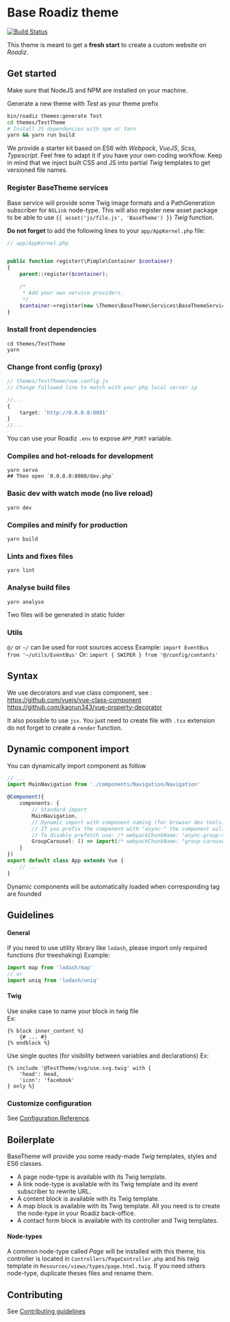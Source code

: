 # Base Roadiz theme

[![Build Status](https://travis-ci.org/roadiz/BaseTheme.svg?branch=master)](https://travis-ci.org/roadiz/BaseTheme)

This theme is meant to get a **fresh start** to create a custom website on *Roadiz*.

## Get started

Make sure that NodeJS and NPM are installed on your machine.

Generate a new theme with *Test* as your theme prefix

```bash
bin/roadiz themes:generate Test
cd themes/TestTheme
# Install JS dependencies with npm or Yarn
yarn && yarn run build
```

We provide a starter kit based on ES6 with *Webpack*, *VueJS*, *Scss*, *Typescript*. Feel free to adapt it if you have your own coding workflow. Keep in mind that we inject built CSS and JS into partial *Twig* templates to get versioned file names.

### Register BaseTheme services

Base service will provide some Twig image formats and a PathGeneration subscriber for `NSLink` node-type.
This will also register new asset package to be able to use `{{ asset('js/file.js', 'BaseTheme') }}` *Twig* function.

**Do not forget** to add the following lines to your `app/AppKernel.php` file:

```php
// app/AppKernel.php


public function register(\Pimple\Container $container)
{
    parent::register($container);

    /*
     * Add your own service providers.
     */
    $container->register(new \Themes\BaseTheme\Services\BaseThemeServiceProvider());
}
```

### Install front dependencies
```
cd themes/TestTheme
yarn
```

### Change front config (proxy)
```typescript
// themes/TestTheme/vue.config.js
// Change followed line to match with your php local server ip

//...
{
    target: 'http://0.0.0.0:8091'
}
//...
```

You can use your Roadiz `.env` to expose `APP_PORT` variable.

### Compiles and hot-reloads for development
```
yarn serve
## Then open `0.0.0.0:8080/dev.php`
```

### Basic dev with watch mode (no live reload)
```
yarn dev
```

### Compiles and minify for production
```
yarn build
```

### Lints and fixes files
```
yarn lint
```

### Analyse build files
```
yarn analyse
```

Two files will be generated in static folder

### Utils

`@/` or `~/` can be used for root sources access
Example: `import EventBus from '~/utils/EventBus'`
Or: `import { SWIPER } from '@/config/contants'` 

## Syntax

We use decorators and vue class component, see : 
https://github.com/vuejs/vue-class-component
https://github.com/kaorun343/vue-property-decorator

It also possible to use `jsx`. You just need to create file with `.tsx` extension do not forget to create a `render` function.

## Dynamic component import

You can dynamically import component as follow
```typescript
// ...
import MainNavigation from './components/Navigation/Navigation'

@Component({
    components: {
        // Standard import
        MainNavigation,
        // Dynamic import with component naming (for browser dev tools)
        // If you prefix the component with "async-" the component will be not prefetch
        // To disable prefetch use: /* webpackChunkName: "async-group-carousel" */ 
        GroupCarousel: () => import(/* webpackChunkName: "group-carousel" */'./components/GroupCarousel/GroupCarousel')
    }
})
export default class App extends Vue {
    // ...
}
```

Dynamic components will be automatically loaded when corresponding tag are founded

## Guidelines

#### General

If you need to use utility library like `lodash`, please import only required functions (for treeshaking)
Example:
```typescript
import map from 'lodash/map'
// or
import uniq from 'lodash/uniq'
```

#### Twig

Use snake case to name your block in twig file  
Ex:
```twig
{% block inner_content %}
    {# ... #}
{% endblock %}
```

Use single quotes  (for visibility between variables and declarations)
Ex:
```twig
{% include '@TestTheme/svg/use.svg.twig' with {
    'head': head,
    'icon': 'facebook'
} only %}
```

### Customize configuration
See [Configuration Reference](https://cli.vuejs.org/config/).


## Boilerplate

BaseTheme will provide you some ready-made *Twig* templates, styles and ES6 classes.

- A page node-type is available with its Twig template.
- A link node-type is available with its Twig template and its event subscriber to rewrite URL. 
- A content block is available with its Twig template.
- A map block is available with its Twig template. All you need is to create the node-type in your Roadiz back-office.
- A contact form block is available with its controller and Twig templates. 

#### Node-types

A common node-type called *Page* will be installed with this theme, his controller is located 
in `Controllers/PageController.php` and his twig template in `Resources/views/types/page.html.twig`.
If you need others node-type, duplicate theses files and rename them.

## Contributing

See [Contributing guidelines](./CONTRIBUTING.md)

